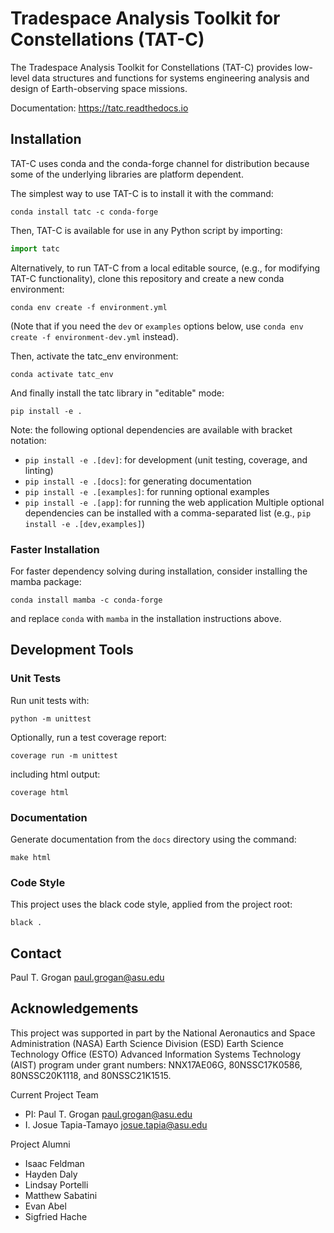 # Tradespace Analysis Toolkit for Constellations (TAT-C)

The Tradespace Analysis Toolkit for Constellations (TAT-C) provides low-level
data structures and functions for systems engineering analysis and design of
Earth-observing space missions.

Documentation: https://tatc.readthedocs.io

## Installation

TAT-C uses conda and the conda-forge channel for distribution because some of
the underlying libraries are platform dependent.

The simplest way to use TAT-C is to install it with the command:
```shell
conda install tatc -c conda-forge
```
Then, TAT-C is available for use in any Python script by importing:
```python
import tatc
```

Alternatively, to run TAT-C from a local editable source, (e.g., for modifying
TAT-C functionality), clone this repository and create a new conda environment:
```shell
conda env create -f environment.yml
```
(Note that if you need the `dev` or `examples` options below, use `conda env create -f environment-dev.yml` instead).

Then, activate the tatc_env environment:
```shell
conda activate tatc_env
```
And finally install the tatc library in "editable" mode:
```shell
pip install -e .
```

Note: the following optional dependencies are available with bracket notation: 
 * `pip install -e .[dev]`: for development (unit testing, coverage, and linting)
 * `pip install -e .[docs]`: for generating documentation
 * `pip install -e .[examples]`: for running optional examples
 * `pip install -e .[app]`: for running the web application
Multiple optional dependencies can be installed with a comma-separated list (e.g., `pip install -e .[dev,examples]`)

### Faster Installation

For faster dependency solving during installation, consider installing the
mamba package:
```shell
conda install mamba -c conda-forge
```
and replace `conda` with `mamba` in the installation instructions above.

## Development Tools

### Unit Tests

Run unit tests with:
```shell
python -m unittest
```

Optionally, run a test coverage report:
```shell
coverage run -m unittest
```
including html output:
```shell
coverage html
```

### Documentation

Generate documentation from the `docs` directory using the command:
```shell
make html
```

### Code Style

This project uses the black code style, applied from the project root:
```shell
black .
```

## Contact

Paul T. Grogan <paul.grogan@asu.edu>

## Acknowledgements

This project was supported in part by the National Aeronautics and Space
Administration (NASA) Earth Science Division (ESD) Earth Science Technology
Office (ESTO) Advanced Information Systems Technology (AIST) program under
grant numbers: NNX17AE06G, 80NSSC17K0586, 80NSSC20K1118, and 80NSSC21K1515.

Current Project Team
 * PI: Paul T. Grogan <paul.grogan@asu.edu>
 * I. Josue Tapia-Tamayo <josue.tapia@asu.edu>

Project Alumni
 * Isaac Feldman
 * Hayden Daly
 * Lindsay Portelli
 * Matthew Sabatini
 * Evan Abel
 * Sigfried Hache
